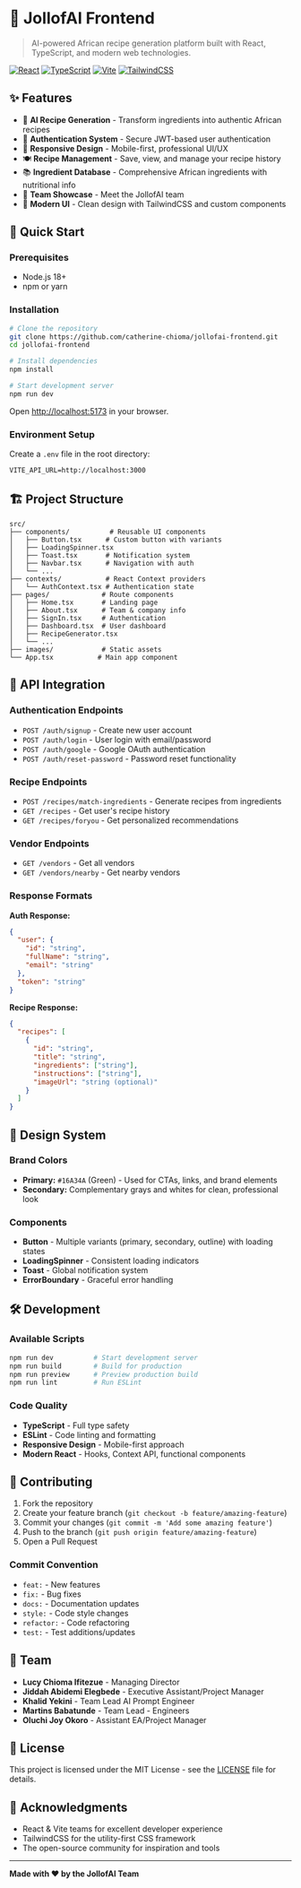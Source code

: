 # 🍛 JollofAI Frontend

> AI-powered African recipe generation platform built with React, TypeScript, and modern web technologies.

[![React](https://img.shields.io/badge/React-18.3.1-blue.svg)](https://reactjs.org/)
[![TypeScript](https://img.shields.io/badge/TypeScript-5.4.5-blue.svg)](https://www.typescriptlang.org/)
[![Vite](https://img.shields.io/badge/Vite-5.2.10-purple.svg)](https://vitejs.dev/)
[![TailwindCSS](https://img.shields.io/badge/TailwindCSS-3.4.13-teal.svg)](https://tailwindcss.com/)

## ✨ Features

- 🤖 **AI Recipe Generation** - Transform ingredients into authentic African recipes
- 🔐 **Authentication System** - Secure JWT-based user authentication
- 📱 **Responsive Design** - Mobile-first, professional UI/UX
- 🍽️ **Recipe Management** - Save, view, and manage your recipe history
- 📚 **Ingredient Database** - Comprehensive African ingredients with nutritional info
- 👥 **Team Showcase** - Meet the JollofAI team
- 🎨 **Modern UI** - Clean design with TailwindCSS and custom components

## 🚀 Quick Start

### Prerequisites

- Node.js 18+
- npm or yarn

### Installation

```bash
# Clone the repository
git clone https://github.com/catherine-chioma/jollofai-frontend.git
cd jollofai-frontend

# Install dependencies
npm install

# Start development server
npm run dev
```

Open [http://localhost:5173](http://localhost:5173) in your browser.

### Environment Setup

Create a `.env` file in the root directory:

```env
VITE_API_URL=http://localhost:3000
```

## 🏗️ Project Structure

```
src/
├── components/          # Reusable UI components
│   ├── Button.tsx      # Custom button with variants
│   ├── LoadingSpinner.tsx
│   ├── Toast.tsx       # Notification system
│   ├── Navbar.tsx      # Navigation with auth
│   └── ...
├── contexts/           # React Context providers
│   └── AuthContext.tsx # Authentication state
├── pages/             # Route components
│   ├── Home.tsx       # Landing page
│   ├── About.tsx      # Team & company info
│   ├── SignIn.tsx     # Authentication
│   ├── Dashboard.tsx  # User dashboard
│   ├── RecipeGenerator.tsx
│   └── ...
├── images/            # Static assets
└── App.tsx           # Main app component
```

## 🔌 API Integration

### Authentication Endpoints

- `POST /auth/signup` - Create new user account
- `POST /auth/login` - User login with email/password
- `POST /auth/google` - Google OAuth authentication
- `POST /auth/reset-password` - Password reset functionality

### Recipe Endpoints

- `POST /recipes/match-ingredients` - Generate recipes from ingredients
- `GET /recipes` - Get user's recipe history
- `GET /recipes/foryou` - Get personalized recommendations

### Vendor Endpoints

- `GET /vendors` - Get all vendors
- `GET /vendors/nearby` - Get nearby vendors

### Response Formats

**Auth Response:**

```json
{
  "user": {
    "id": "string",
    "fullName": "string",
    "email": "string"
  },
  "token": "string"
}
```

**Recipe Response:**

```json
{
  "recipes": [
    {
      "id": "string",
      "title": "string",
      "ingredients": ["string"],
      "instructions": ["string"],
      "imageUrl": "string (optional)"
    }
  ]
}
```

## 🎨 Design System

### Brand Colors

- **Primary:** `#16A34A` (Green) - Used for CTAs, links, and brand elements
- **Secondary:** Complementary grays and whites for clean, professional look

### Components

- **Button** - Multiple variants (primary, secondary, outline) with loading states
- **LoadingSpinner** - Consistent loading indicators
- **Toast** - Global notification system
- **ErrorBoundary** - Graceful error handling

## 🛠️ Development

### Available Scripts

```bash
npm run dev          # Start development server
npm run build        # Build for production
npm run preview      # Preview production build
npm run lint         # Run ESLint
```

### Code Quality

- **TypeScript** - Full type safety
- **ESLint** - Code linting and formatting
- **Responsive Design** - Mobile-first approach
- **Modern React** - Hooks, Context API, functional components

## 🤝 Contributing

1. Fork the repository
2. Create your feature branch (`git checkout -b feature/amazing-feature`)
3. Commit your changes (`git commit -m 'Add some amazing feature'`)
4. Push to the branch (`git push origin feature/amazing-feature`)
5. Open a Pull Request

### Commit Convention

- `feat:` - New features
- `fix:` - Bug fixes
- `docs:` - Documentation updates
- `style:` - Code style changes
- `refactor:` - Code refactoring
- `test:` - Test additions/updates

## 👥 Team

- **Lucy Chioma Ifitezue** - Managing Director
- **Jiddah Abidemi Elegbede** - Executive Assistant/Project Manager
- **Khalid Yekini** - Team Lead AI Prompt Engineer
- **Martins Babatunde** - Team Lead - Engineers
- **Oluchi Joy Okoro** - Assistant EA/Project Manager

## 📄 License

This project is licensed under the MIT License - see the [LICENSE](LICENSE) file for details.

## 🌟 Acknowledgments

- React & Vite teams for excellent developer experience
- TailwindCSS for the utility-first CSS framework
- The open-source community for inspiration and tools

---

**Made with ❤️ by the JollofAI Team**
